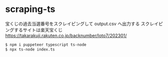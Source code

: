 # scraping-ts

宝くじの過去当選番号をスクレイピングして output.csv へ出力する
スクレイピングするサイトは楽天宝くじ
https://takarakuji.rakuten.co.jp/backnumber/loto7/202301/

```bash
$ npm i puppeteer typescript ts-node
$ npx ts-node index.ts
```
